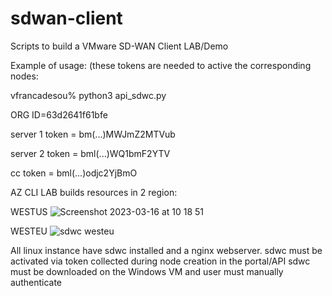 # sdwan-client

Scripts to build a VMware SD-WAN Client LAB/Demo

Example of usage: (these tokens are needed to active the corresponding nodes:

vfrancadesou% python3 api_sdwc.py

ORG ID=63d2641f61bfe

server 1 token = bm(...)MWJmZ2MTVub

server 2 token = bml(...)WQ1bmF2YTV

cc token       = bml(...)odjc2YjBmO

AZ CLI LAB builds resources in 2 region:

WESTUS
![Screenshot 2023-03-16 at 10 18 51](https://user-images.githubusercontent.com/76786046/225572100-2e42582d-5f5d-45ba-8041-2526483cd533.png)


WESTEU
![sdwc westeu](https://user-images.githubusercontent.com/76786046/225564392-5bc22166-703d-4ebb-bcdb-b17881fda76d.png)

All linux instance have sdwc installed and a nginx webserver.
  sdwc must be activated via token collected during node creation in the portal/API 
sdwc must be downloaded on the Windows VM and user must manually authenticate
